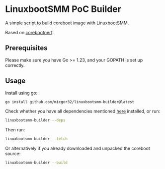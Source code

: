 # LinuxbootSMM PoC Builder
A simple script to build coreboot image with LinuxbootSMM.

Based on [corebootnerf](https://github.com/linuxboot/corebootnerf).

## Prerequisites
Please make sure you have Go >= 1.23, and your GOPATH is set up correctly.

## Usage
Install using go:
```sh
go install github.com/micgor32/linuxbootsmm-builder@latest
```
Check whether you have all dependencies mentioned [here](https://doc.coreboot.org/tutorial/part1.html#step-1-install-tools-and-libraries-needed-for-coreboot) installed, or run:
```sh
linuxbootsmm-builder --deps
```
Then run:
```sh
linuxbootsmm-builder --fetch
```
Or alternatively if you already downloaded and unpacked the coreboot source:
```sh
linuxbootsmm-builder --build
```
